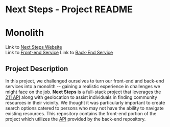 # Next Steps - Project README
# Monolith

Link to [Next Steps Website](https://next-steps-front-end-4778e35e4143.herokuapp.com/) <br/>
Link to [Front-end Service](https://github.com/westonio/next-steps-front-end)
Link to [Back-End Service](https://github.com/westonio/next-steps-back-end)


## Project Description

In this project, we challenged ourselves to turn our front-end and back-end services into a monolith -- gaining a realistic experience in challenges we might face on the job.  **Next Steps** is a full-stack project that leverages the [211 API](https://apiportal.211.org) along with geolocation to assist individuals in finding community resources in their vicinity.  We thought it was particularly important to create search options catered to persons who may not have the ability to navigate existing resources.  This repository contains the front-end portion of the project which utilizes the [API](https://github.com/westonio/next-steps-back-end) provided by the back-end repository.

